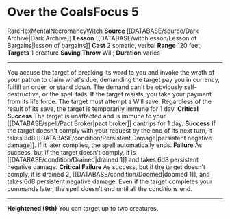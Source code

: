 ﻿---
actions: '[two-actions]'
area: null
bloodline: null
component:
- Somatic
- Verbal
cost: null
deity: null
domain: null
duration: varies
element: null
heighten: 9th
heighten_level: 5, 9
id: '1182'
lesson: '[[DATABASE/witchlesson/Lesson of Bargains|Lesson of Bargains]]'
level: '5'
mystery: null
name: Over the Coals
patron_theme: null
range: 120 feet
rarity: Rare
requirement: null
rus_type_level: null
saving_throw: Will
school: Necromancy
source: '[[DATABASE/source/Dark Archive|Dark Archive]]'
target: 1 creature
tradition: null
trait:
- '[[DATABASE/trait/Hex|Hex]]'
- '[[DATABASE/trait/Mental|Mental]]'
- '[[DATABASE/trait/Necromancy|Necromancy]]'
- '[[DATABASE/trait/Rare|Rare]]'
- '[[DATABASE/trait/Witch|Witch]]'
trigger: null
type: Focus

---
# Over the Coals<span class="item-type">Focus 5</span>

<span class="trait-rare item-trait">Rare</span><span class="item-trait">Hex</span><span class="item-trait">Mental</span><span class="item-trait">Necromancy</span><span class="item-trait">Witch</span>
**Source** [[DATABASE/source/Dark Archive|Dark Archive]]
**Lesson** [[DATABASE/witchlesson/Lesson of Bargains|lesson of bargains]]
**Cast** <span class="action-icon">2</span> somatic, verbal
**Range** 120 feet; **Targets** 1 creature
**Saving Throw** Will; **Duration** varies

---
You accuse the target of breaking its word to you and invoke the wrath of your patron to claim what's due, demanding the target pay you in currency, fulfill an order, or stand down. The demand can't be obviously self-destructive, or the spell fails. If the target resists, you take your payment from its life force. The target must attempt a Will save. Regardless of the result of its save, the target is temporarily immune for 1 day.
**Critical Success** The target is unaffected and is immune to your [[DATABASE/spell/Pact Broker|pact broker]] cantrips for 1 day.
**Success** If the target doesn't comply with your request by the end of its next turn, it takes 3d8 [[DATABASE/condition/Persistent Damage|persistent negative damage]]. If it later complies, the spell automatically ends.
**Failure** As success, but if the target doesn't comply, it is [[DATABASE/condition/Drained|drained 1]] and takes 6d8 persistent negative damage.
**Critical Failure** As success, but if the target doesn't comply, it is drained 2, [[DATABASE/condition/Doomed|doomed 1]], and takes 6d8 persistent negative damage. Even if the target completes your commands later, the spell doesn't end until all the conditions end.

---
**Heightened (9th)** You can target up to two creatures.